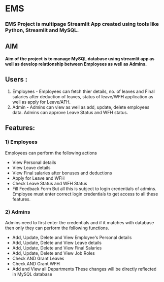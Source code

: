 # EMS
### EMS Project is multipage Streamlit App created using tools like Python, Streamlit and MySQL.

## AIM 
#### Aim of the project is to manage MySQL database using streamlit app as well as develop relationship between Employees as well as Admins.

## Users :
1) Employees - Employees can fetch thier details, no. of leaves and Final salaries after deduction of leaves, status of leave/WFH application as well as apply for Leave/AFH.
2) Admin - Admins can view as well as add, update, delete employees data. Admins can approve Leave Status and WFH status.

## Features:
### 1) Employees
Employees can perform the following actions
- View Personal details
- View Leave details
- View Final salaries after bonuses and deductions
- Apply for Leave and WFH
- Check Leave Status and WFH Status
- Fill Feedback Form
But all this is subject to login credentials of admins. Employee must enter correct login credentials to get access to all these features.

### 2) Admins
Admins need to first enter the credentials and if it matches with database then only they can perform the following functions.
- Add, Update, Delete and View Employee's Personal details
- Add, Update, Delete and View Leave details
- Add, Update, Delete and View Final Salaries
- Add, Update, Delete and View Job Roles
- Check AND Grant Leaves
- Check AND Grant WFH
- Add and View all Departments
  These changes will be directly reflected in MySQL database
 
